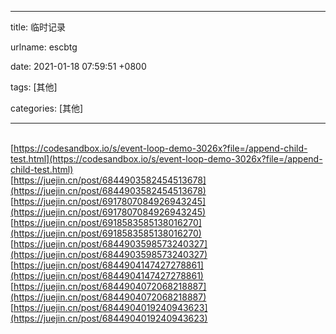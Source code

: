 
---

title: 临时记录

urlname: escbtg

date: 2021-01-18 07:59:51 +0800

tags: [其他]

categories: [其他]

---


<br />[https://codesandbox.io/s/event-loop-demo-3026x?file=/append-child-test.html](https://codesandbox.io/s/event-loop-demo-3026x?file=/append-child-test.html)<br />
[https://juejin.cn/post/6844903582454513678](https://juejin.cn/post/6844903582454513678)<br />[https://juejin.cn/post/6917807084926943245](https://juejin.cn/post/6917807084926943245)<br />
[https://juejin.cn/post/6918583585138016270](https://juejin.cn/post/6918583585138016270)<br />[https://juejin.cn/post/6844903598573240327](https://juejin.cn/post/6844903598573240327)<br />[https://juejin.cn/post/6844904147427278861](https://juejin.cn/post/6844904147427278861)<br />[https://juejin.cn/post/6844904072068218887](https://juejin.cn/post/6844904072068218887)<br />[https://juejin.cn/post/6844904019240943623](https://juejin.cn/post/6844904019240943623)

